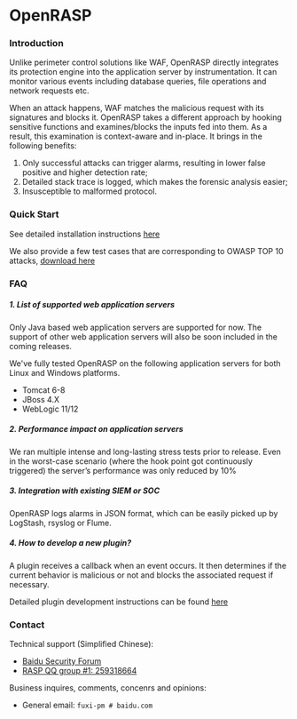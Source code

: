 # OpenRASP

### Introduction

Unlike perimeter control solutions like WAF, OpenRASP directly integrates its protection engine into the application server by instrumentation. It can monitor various events including database queries, file operations and network requests etc.

When an attack happens, WAF matches the malicious request with its signatures and blocks it. OpenRASP takes a different approach by hooking sensitive functions and examines/blocks the inputs fed into them. As a result, this examination is context-aware and in-place. It brings in the following benefits:

1.	Only successful attacks can trigger alarms, resulting in lower false positive and higher detection rate;
2.	Detailed stack trace is logged, which makes the forensic analysis easier;
3.	Insusceptible to malformed protocol.

### Quick Start

See detailed installation instructions [here](http://rasp.baidu.com/doc/install/main.html)

We also provide a few test cases that are corresponding to OWASP TOP 10 attacks, [download here](http://rasp.baidu.com/doc/install/testcase.html)

### FAQ

##### 1. List of supported web application servers

Only Java based web application servers are supported for now. The support of other web application servers will also be soon included in the coming releases.

We've fully tested OpenRASP on the following application servers for both Linux and Windows platforms.

* Tomcat 6-8
* JBoss 4.X
* WebLogic 11/12

##### 2. Performance impact on application servers

We ran multiple intense and long-lasting stress tests prior to release. Even in the worst-case scenario (where the hook point got continuously triggered) the server’s performance was only reduced by 10%

##### 3. Integration with existing SIEM or SOC

OpenRASP logs alarms in JSON format, which can be easily picked up by LogStash, rsyslog or Flume.

##### 4. How to develop a new plugin?

A plugin receives a callback when an event occurs. It then determines if the current behavior is malicious or not and blocks the associated request if necessary.

Detailed plugin development instructions can be found [here](http://rasp.baidu.com/doc/dev/main.html)

### Contact

Technical support (Simplified Chinese):

* [Baidu Security Forum](http://anquan.baidu.com/bbs)
* [RASP QQ group #1: 259318664](http://shang.qq.com/wpa/qunwpa?idkey=5016bac5431b23316a79efdcd2c4dadd6ef8b99b231e4ed10f1e265573a66e1c)

Business inquires, comments, concenrs and opinions:

* General email: `fuxi-pm # baidu.com`









